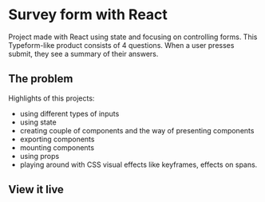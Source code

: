 # Survey form with React

Project made with React using state and focusing on controlling forms. This Typeform-like product consists of 4 questions. When a user presses submit, they see a summary of their answers.

## The problem

Highlights of this projects:
- using different types of inputs
- using state
- creating couple of components and the way of presenting components
- exporting components
- mounting components
- using props
- playing around with CSS visual effects like keyframes, effects on spans.

## View it live

